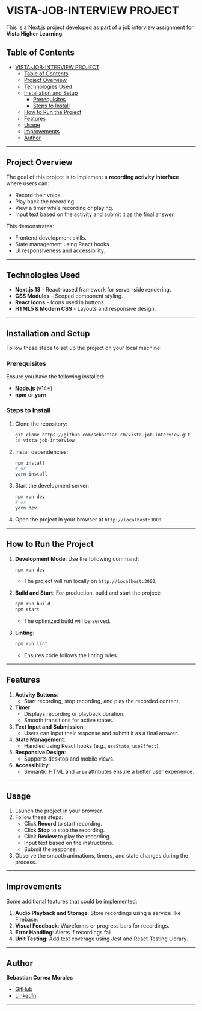 # VISTA-JOB-INTERVIEW PROJECT

This is a Next.js project developed as part of a job interview assignment for **Vista Higher Learning**.

## Table of Contents
- [VISTA-JOB-INTERVIEW PROJECT](#vista-job-interview-project)
  - [Table of Contents](#table-of-contents)
  - [Project Overview](#project-overview)
  - [Technologies Used](#technologies-used)
  - [Installation and Setup](#installation-and-setup)
    - [Prerequisites](#prerequisites)
    - [Steps to Install](#steps-to-install)
  - [How to Run the Project](#how-to-run-the-project)
  - [Features](#features)
  - [Usage](#usage)
  - [Improvements](#improvements)
  - [Author](#author)

---

## Project Overview
The goal of this project is to implement a **recording activity interface** where users can:
- Record their voice.
- Play back the recording.
- View a timer while recording or playing.
- Input text based on the activity and submit it as the final answer.

This demonstrates:
- Frontend development skills.
- State management using React hooks.
- UI responsiveness and accessibility.

---

## Technologies Used
- **Next.js 13** - React-based framework for server-side rendering.
- **CSS Modules** - Scoped component styling.
- **React Icons** - Icons used in buttons.
- **HTML5 & Modern CSS** - Layouts and responsive design.

---

## Installation and Setup
Follow these steps to set up the project on your local machine:

### Prerequisites
Ensure you have the following installed:
- **Node.js** (v14+)
- **npm** or **yarn**

### Steps to Install
1. Clone the repository:
   ```bash
   git clone https://github.com/sebastian-cm/vista-job-interview.git
   cd vista-job-interview
   ```
2. Install dependencies:
   ```bash
   npm install
   # or
   yarn install
   ```
3. Start the development server:
   ```bash
   npm run dev
   # or
   yarn dev
   ```
4. Open the project in your browser at `http://localhost:3000`.

---



## How to Run the Project
1. **Development Mode**: Use the following command:
   ```bash
   npm run dev
   ```
   - The project will run locally on `http://localhost:3000`.

2. **Build and Start**: For production, build and start the project:
   ```bash
   npm run build
   npm start
   ```
   - The optimized build will be served.

3. **Linting**:
   ```bash
   npm run lint
   ```
   - Ensures code follows the linting rules.

---

## Features
1. **Activity Buttons**:
   - Start recording, stop recording, and play the recorded content.
2. **Timer**:
   - Displays recording or playback duration.
   - Smooth transitions for active states.
3. **Text Input and Submission**:
   - Users can input their response and submit it as a final answer.
4. **State Management**:
   - Handled using React hooks (e.g., `useState`, `useEffect`).
5. **Responsive Design**:
   - Supports desktop and mobile views.
6. **Accessibility**:
   - Semantic HTML and `aria` attributes ensure a better user experience.

---

## Usage
1. Launch the project in your browser.
2. Follow these steps:
   - Click **Record** to start recording.
   - Click **Stop** to stop the recording.
   - Click **Review** to play the recording.
   - Input text based on the instructions.
   - Submit the response.
3. Observe the smooth animations, timers, and state changes during the process.

---

## Improvements
Some additional features that could be implemented:
1. **Audio Playback and Storage**: Store recordings using a service like Firebase.
2. **Visual Feedback**: Waveforms or progress bars for recordings.
3. **Error Handling**: Alerts if recordings fail.
4. **Unit Testing**: Add test coverage using Jest and React Testing Library.

---

## Author
**Sebastian Correa Morales**
- [GitHub](https://github.com/sebastian-cm)
- [LinkedIn](https://linkedin.com/in/sebastian-correa-morales)

---




